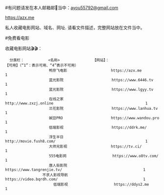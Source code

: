 #有问题请发在本人邮箱邮📮当中：ayou55792@gmail.com

https://azx.me  



私人收藏电影网站、域名、网址.
请看文件描述，完整网站放在文件当中。

#免费看电影


收藏电影网站🎬🎬：
      
      分类栏：           <名称>               【网站】：                                                       【可用】（“1”：表示可用、“4”表示不可用）
                        鸭奈飞电影                    https://azx.me                                                  1
                        蓝光影院                      https://www.6446.tv                                             1
                        蓝光影院                      https://www.lgyy.tv                                             1
                        在线之家                      http://www.zxzj.online                                          1 
                        兰花影院                      https://www.lanhua.tv                                           1
                        豌豆PRO                      https://www.wandou.pro                                          1
                        低端影视                      https://ddrk.me/                                                1
                        浮生半日                      http://movie.fush8.com/                                         1
                        大师兄影视                    https://tv.ci/                                                  1
                        555电影网                     https://www.o8tv.com/                                           1
                        唐人街影院                     https://www.tangrenjie.tv/                                     1
                     不求人影视导航                     https://video.bqrdh.com/                                       1
                          低端影视                     https://ddys2.me                                               1
                                                     
             
